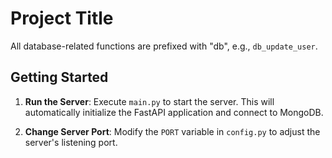 # Project Title

All database-related functions are prefixed with "db", e.g., `db_update_user`.

## Getting Started

1. **Run the Server**: Execute `main.py` to start the server. This will automatically initialize the FastAPI application and connect to MongoDB.

2. **Change Server Port**: Modify the `PORT` variable in `config.py` to adjust the server's listening port.
